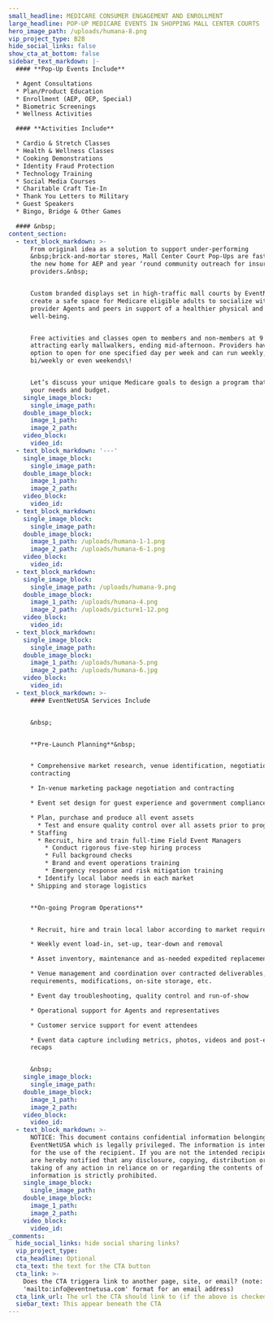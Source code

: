 ```yaml
---
small_headline: MEDICARE CONSUMER ENGAGEMENT AND ENROLLMENT
large_headline: POP-UP MEDICARE EVENTS IN SHOPPING MALL CENTER COURTS
hero_image_path: /uploads/humana-8.png
vip_project_type: B2B
hide_social_links: false
show_cta_at_bottom: false
sidebar_text_markdown: |-
  #### **Pop-Up Events Include**

  * Agent Consultations
  * Plan/Product Education
  * Enrollment (AEP, OEP, Special)
  * Biometric Screenings
  * Wellness Activities

  #### **Activities Include**

  * Cardio & Stretch Classes
  * Health & Wellness Classes
  * Cooking Demonstrations
  * Identity Fraud Protection
  * Technology Training
  * Social Media Courses
  * Charitable Craft Tie-In
  * Thank You Letters to Military
  * Guest Speakers
  * Bingo, Bridge & Other Games

  #### &nbsp;
content_section:
  - text_block_markdown: >-
      From original idea as a solution to support under-performing
      &nbsp;brick-and-mortar stores, Mall Center Court Pop-Ups are fast becoming
      the new home for AEP and year ‘round community outreach for insurance
      providers.&nbsp;


      Custom branded displays set in high-traffic mall courts by EventNetUSA
      create a safe space for Medicare eligible adults to socialize with
      provider Agents and peers in support of a healthier physical and mental
      well-being.


      Free activities and classes open to members and non-members at 9 a.m.
      attracting early mallwalkers, ending mid-afternoon. Providers have the
      option to open for one specified day per week and can run weekly,
      bi/weekly or even weekends\!


      Let’s discuss your unique Medicare goals to design a program that fits
      your needs and budget.
    single_image_block:
      single_image_path:
    double_image_block:
      image_1_path:
      image_2_path:
    video_block:
      video_id:
  - text_block_markdown: '---'
    single_image_block:
      single_image_path:
    double_image_block:
      image_1_path:
      image_2_path:
    video_block:
      video_id:
  - text_block_markdown:
    single_image_block:
      single_image_path:
    double_image_block:
      image_1_path: /uploads/humana-1-1.png
      image_2_path: /uploads/humana-6-1.png
    video_block:
      video_id:
  - text_block_markdown:
    single_image_block:
      single_image_path: /uploads/humana-9.png
    double_image_block:
      image_1_path: /uploads/humana-4.png
      image_2_path: /uploads/picture1-12.png
    video_block:
      video_id:
  - text_block_markdown:
    single_image_block:
      single_image_path:
    double_image_block:
      image_1_path: /uploads/humana-5.png
      image_2_path: /uploads/humana-6.jpg
    video_block:
      video_id:
  - text_block_markdown: >-
      #### EventNetUSA Services Include


      &nbsp;


      **Pre-Launch Planning**&nbsp;


      * Comprehensive market research, venue identification, negotiations and
      contracting

      * In-venue marketing package negotiation and contracting

      * Event set design for guest experience and government compliance

      * Plan, purchase and produce all event assets
        * Test and ensure quality control over all assets prior to program launch
      * Staffing
        * Recruit, hire and train full-time Field Event Managers
          * Conduct rigorous five-step hiring process
          * Full background checks
          * Brand and event operations training
          * Emergency response and risk mitigation training
        * Identify local labor needs in each market
      * Shipping and storage logistics


      **On-going Program Operations**


      * Recruit, hire and train local labor according to market requirements

      * Weekly event load-in, set-up, tear-down and removal

      * Asset inventory, maintenance and as-needed expedited replacement

      * Venue management and coordination over contracted deliverables, space
      requirements, modifications, on-site storage, etc.

      * Event day troubleshooting, quality control and run-of-show

      * Operational support for Agents and representatives

      * Customer service support for event attendees

      * Event data capture including metrics, photos, videos and post-event
      recaps


      &nbsp;
    single_image_block:
      single_image_path:
    double_image_block:
      image_1_path:
      image_2_path:
    video_block:
      video_id:
  - text_block_markdown: >-
      NOTICE: This document contains confidential information belonging to
      EventNetUSA which is legally privileged. The information is intended only
      for the use of the recipient. If you are not the intended recipient, you
      are hereby notified that any disclosure, copying, distribution or the
      taking of any action in reliance on or regarding the contents of this
      information is strictly prohibited.
    single_image_block:
      single_image_path:
    double_image_block:
      image_1_path:
      image_2_path:
    video_block:
      video_id:
_comments:
  hide_social_links: hide social sharing links?
  vip_project_type:
  cta_headline: Optional
  cta_text: the text for the CTA button
  cta_link: >-
    Does the CTA triggera link to another page, site, or email? (note: use
    'mailto:info@eventnetusa.com' format for an email address)
  cta_link_url: The url the CTA should link to (if the above is checked)
  siebar_text: This appear beneath the CTA
---
```


